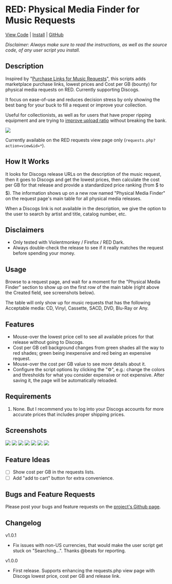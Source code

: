 RED: Physical Media Finder for Music Requests
=============================
[View Code](https://greasyfork.org/en/scripts/527903-red-physical-media-finder-for-music-requests/code) | [Install](https://update.greasyfork.org/scripts/527903/RED%3A%20Physical%20Media%20Finder%20for%20Music%20Requests.user.js) | [GitHub](https://github.com/k0r302/red-physical-media-finder)

*Disclaimer: Always make sure to read the instructions, as well as the source code, of any user script you install.*

Description
-----------
Inspired by "[Purchase Links for Music Requests](https://redacted.sh/forums.php?action=viewthread&threadid=39104)", this scripts adds marketplace purchase links, lowest prices and Cost per GB (bounty) for physical media requests on RED. Currently supporting Discogs.

It focus on ease-of-use and reduces decision stress by only showing the best bang for your buck to fill a request or improve your collection.

Useful for collectionists, as well as for users that have proper ripping equipment and are trying to [improve upload ratio](https://redacted.sh/wiki.php?action=article&id=70#_1363336749) without breaking the bank.

![](https://i.imgur.com/YaFotZn.png)

Currently available on the RED requests view page only (`requests.php?action=view&id=*`).

How It Works
------------
It looks for Discogs release URLs on the description of the music request, then it goes to Discogs and get the lowest prices, then calculate the cost per GB for that release and provide a standardized price ranking (from $ to $$$$$). The information shows up on a new row named "Physical Media Finder" on the request page's main table for all physical media releases.

When a Discogs link is not available in the description, we give the option to the user to search by artist and title, catalog number, etc.

Disclaimers
-----------
- Only tested with Violentmonkey / Firefox / RED Dark.
- Always double-check the release to see if it really matches the request before spending your money.

Usage
-----
Browse to a request page, and wait for a moment for the "Physical Media Finder" section to show up on the first row of the main table (right above the Created field, see screenshots below).

The table will only show up for music requests that has the following Acceptable media: CD, Vinyl, Cassette, SACD, DVD, Blu-Ray or Any.

Features
--------
- Mouse-over the lowest price cell to see all available prices for that release without going to Discogs.
- Cost per GB cell background changes from green shades all the way to red shades; green being inexpensive and red being an expensive request.
- Mouse-over the cost per GB value to see more details about it.
- Configure the script options by clicking the "⚙️", e.g.: change the colors and thresholds for what you consider expensive or not expensive. After saving it, the page will be automatically reloaded.

Requirements
------------
1. None. But I recommend you to log into your Discogs accounts for more accurate prices that includes proper shipping prices.

Screenshots
-----------
![](https://i.imgur.com/YaFotZn.png)
![](https://i.imgur.com/69PbDkQ.png)
![](https://i.imgur.com/CmfKS9V.png)
![](https://i.imgur.com/t9ptl57.png)
![](https://i.imgur.com/lce9Xtz.png)
![](https://i.imgur.com/nGu1eL2.png)
![](https://i.imgur.com/c2g0cS2.png)

Feature Ideas
---------------
- [ ] Show cost per GB in the requests lists.
- [ ] Add "add to cart" button for extra convenience.

Bugs and Feature Requests
----------------------------
Please post your bugs and feature requests on the [project's Github page](https://github.com/k0r302/red-physical-media-finder/issues).

Changelog
---------
v1.0.1
- Fix issues with non-US currencies, that would make the user script get stuck on "Searching...". Thanks @beats for reporting.

v1.0.0
- First release. Supports enhancing the requests.php view page with Discogs lowest price, cost per GB and release link.